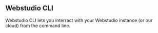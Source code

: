 ## Webstudio CLI

Webstudio CLI lets you interract with your Webstudio instance (or our cloud) from the command line.
